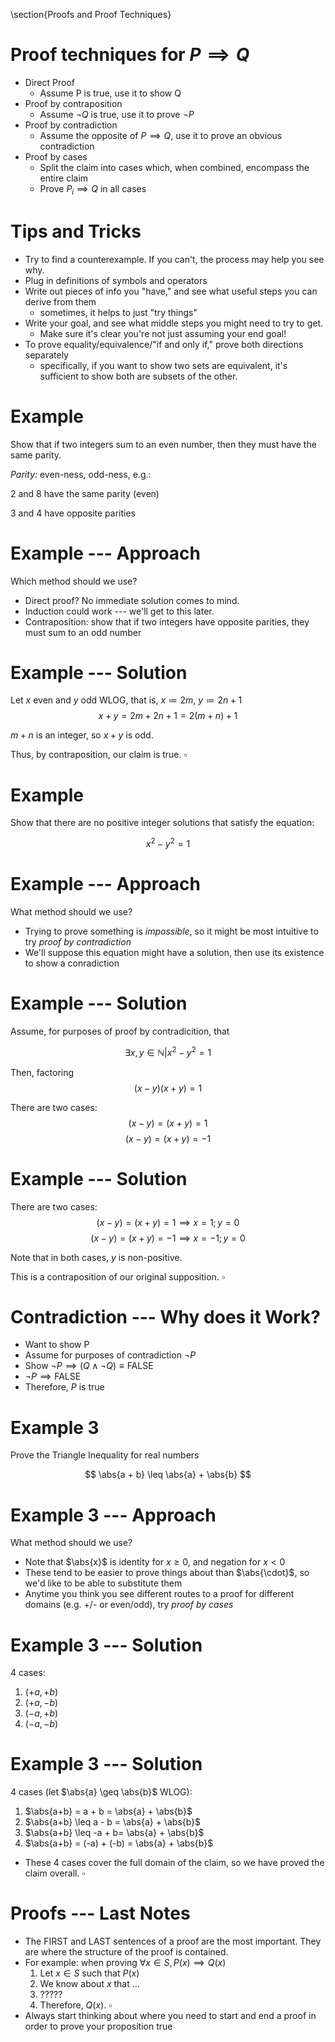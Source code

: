 \section{Proofs and Proof Techniques}

# Proof techniques for $P \implies Q$
* Direct Proof
  - Assume P is true, use it to show Q
* Proof by contraposition
  - Assume $\lnot Q$ is true, use it to prove $\lnot P$
* Proof by contradiction
  - Assume the opposite of $P \implies Q$, use it to prove an obvious contradiction
* Proof by cases
  - Split the claim into cases which, when combined, encompass the entire claim
  - Prove $P_i \implies Q$ in all cases

# Tips and Tricks
* Try to find a counterexample. If you can't, the process may help you see why.
* Plug in definitions of symbols and operators
* Write out pieces of info you "have," and see what useful steps you can derive from them
  * sometimes, it helps to just "try things"
* Write your goal, and see what middle steps you might need to try to get.
  * Make sure it's clear you're not just assuming your end goal!
* To prove equality/equivalence/"if and only if," prove both directions separately
  * specifically, if you want to show two sets are equivalent, it's sufficient to show both are subsets of the other.

# Example
Show that if two integers sum to an even number, then they must have the same parity.

*Parity:* even-ness, odd-ness, e.g.:

2 and 8 have the same parity (even)

3 and 4 have opposite parities

# Example --- Approach
Which method should we use?

* Direct proof? No immediate solution comes to mind.
* Induction could work --- we'll get to this later.
* Contraposition: show that if two integers have opposite parities, they must sum to an odd number

# Example --- Solution
Let $x$ even and $y$ odd WLOG, that is, $x \coloneqq 2m$, $y \coloneqq 2n+1$
$$
x + y = 2m + 2n + 1 = 2(m+n) + 1
$$

$m+n$ is an integer, so $x+y$ is odd.

Thus, by contraposition, our claim is true. $\square$

# Example

Show that there are no positive integer solutions that satisfy the equation:

$$
x^2 - y^2 = 1
$$

# Example --- Approach

What method should we use?

* Trying to prove something is *impossible*, so it might be most intuitive to try *proof by contradiction*
* We'll suppose this equation might have a solution, then use its existence to show a conradiction


# Example --- Solution

Assume, for purposes of proof by contradicition, that

$$
\exists x,y \in \mathbb{N} | x^2 - y^2 = 1
$$

Then, factoring
$$
(x-y)(x+y) = 1
$$

There are two cases:
$$(x-y) = (x+y) = 1$$
$$(x-y) = (x+y) = -1$$


# Example --- Solution
There are two cases:
$$(x-y) = (x+y) = 1 \implies x = 1; y = 0$$
$$(x-y) = (x+y) = -1\implies x = -1;y = 0$$

Note that in both cases, $y$ is non-positive.

This is a contraposition of our original supposition. $\square$

# Contradiction --- Why does it Work?

* Want to show P
* Assume for purposes of contradiction $\lnot P$
* Show $\lnot P \implies (Q \land \lnot Q) \equiv \operatorname{FALSE}$
* $\lnot P \implies \operatorname{FALSE}$
* Therefore, $P$ is true


# Example 3

Prove the Triangle Inequality for real numbers

$$
\abs{a + b} \leq \abs{a} + \abs{b}
$$


# Example 3 --- Approach

What method should we use?

* Note that $\abs{x}$ is identity for $x \geq 0$, and negation for $x < 0$
* These tend to be easier to prove things about than $\abs{\cdot}$, so we'd like to be able to substitute them
* Anytime you think you see different routes to a proof for different domains (e.g. +/- or even/odd), try *proof by cases*

# Example 3 --- Solution

4 cases:

1. $(+a, +b)$
2. $(+a, -b)$
3. $(-a, +b)$
4. $(-a, -b)$

# Example 3 --- Solution

4 cases (let $\abs{a} \geq \abs{b}$ WLOG):

1. $\abs{a+b} =    a + b = \abs{a} + \abs{b}$
2. $\abs{a+b} \leq a - b = \abs{a} + \abs{b}$
3. $\abs{a+b} \leq -a + b= \abs{a} + \abs{b}$
4. $\abs{a+b} = (-a) + (-b) = \abs{a} + \abs{b}$

* These 4 cases cover the full domain of the claim, so we have proved the claim overall. $\square$


# Proofs --- Last Notes

* The FIRST and LAST sentences of a proof are the most important. They are where the structure of the proof is contained.
* For example: when proving $\forall x \in S, P(x) \implies Q(x)$
  1. Let $x \in S \text{ such that } P(x)$
  2. We know about $x$ that ...
  3. ?????
  4. Therefore, $Q(x)$.  $\square$
* Always start thinking about where you need to start and end a proof in order to prove your proposition true


